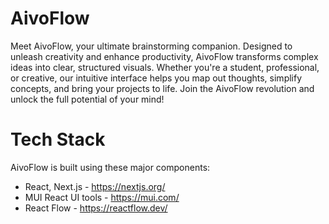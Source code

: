 # AivoFlow

Meet AivoFlow, your ultimate brainstorming companion. Designed to unleash creativity and enhance productivity, AivoFlow transforms complex ideas into clear, structured visuals. Whether you're a student, professional, or creative, our intuitive interface helps you map out thoughts, simplify concepts, and bring your projects to life. Join the AivoFlow revolution and unlock the full potential of your mind!

# Tech Stack

AivoFlow is built using these major components:

* React, Next.js - https://nextjs.org/
* MUI React UI tools - https://mui.com/
* React Flow - https://reactflow.dev/